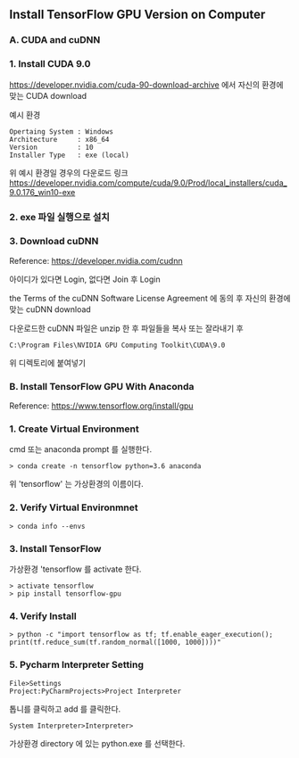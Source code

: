 ## Install TensorFlow GPU Version on Computer

### A. CUDA and cuDNN

### 1. Install CUDA 9.0
https://developer.nvidia.com/cuda-90-download-archive 에서 자신의 환경에 맞는 CUDA download

예시 환경
```
Opertaing System : Windows
Architecture     : x86_64
Version          : 10
Installer Type   : exe (local)
```
위 예시 환경일 경우의 다운로드 링크
https://developer.nvidia.com/compute/cuda/9.0/Prod/local_installers/cuda_9.0.176_win10-exe

### 2. exe 파일 실행으로 설치

### 3. Download cuDNN
Reference: https://developer.nvidia.com/cudnn

아이디가 있다면 Login, 없다면 Join 후 Login

the Terms of the cuDNN Software License Agreement 에 동의 후 자신의 환경에 맞는 cuDNN download

다운로드한 cuDNN 파일은 unzip 한 후 파일들을 복사 또는 잘라내기 후
```
C:\Program Files\NVIDIA GPU Computing Toolkit\CUDA\9.0
```
위 디렉토리에 붙여넣기

### B. Install TensorFlow GPU With Anaconda
Reference: https://www.tensorflow.org/install/gpu

### 1. Create Virtual Environment
cmd 또는 anaconda prompt 를 실행한다.
```
> conda create -n tensorflow python=3.6 anaconda
```
위 'tensorflow' 는 가상환경의 이름이다.

### 2. Verify Virtual Environmnet
```
> conda info --envs
```

### 3. Install TensorFlow
가상환경 'tensorflow 를 activate 한다.
```
> activate tensorflow
> pip install tensorflow-gpu
```

### 4. Verify Install
```
> python -c "import tensorflow as tf; tf.enable_eager_execution(); print(tf.reduce_sum(tf.random_normal([1000, 1000])))"
```

### 5. Pycharm Interpreter Setting
```
File>Settings
Project:PyCharmProjects>Project Interpreter
```
톱니를 클릭하고 add 를 클릭한다.
```
System Interpreter>Interpreter>
```
가상환경 directory 에 있는 python.exe 를 선택한다.
